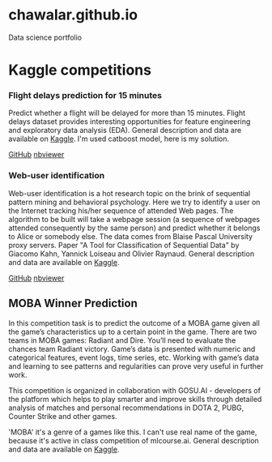 # chawalar.github.io
Data science portfolio

# Kaggle competitions

### Flight delays prediction for 15 minutes
Predict whether a flight will be delayed for more than 15 minutes. Flight delays dataset provides interesting opportunities for feature engineering and exploratory data analysis (EDA). General description and data are available on [Kaggle](https://www.kaggle.com/c/flight-delays-fall-2018/data). I'm used catboost model, here is my solution.

[GitHub](https://github.com/Chawalar/chawalar.github.io/blob/master/Notebooks/flight_delays_catboost.ipynb) [nbviewer](https://nbviewer.jupyter.org/github/Chawalar/chawalar.github.io/blob/master/Notebooks/flight_delays_catboost.ipynb) 

### Web-user identification
Web-user identification is a hot research topic on the brink of sequential pattern mining and behavioral psychology.
Here we try to identify a user on the Internet tracking his/her sequence of attended Web pages. The algorithm to be built will take a webpage session (a sequence of webpages attended consequently by the same person) and predict whether it belongs to Alice or somebody else.
The data comes from Blaise Pascal University proxy servers. Paper "A Tool for Classification of Sequential Data" by Giacomo Kahn, Yannick Loiseau and Olivier Raynaud.
General description and data are available on [Kaggle](https://www.kaggle.com/c/catch-me-if-you-can-intruder-detection-through-webpage-session-tracking2).

[GitHub](https://github.com/Chawalar/chawalar.github.io/blob/master/Notebooks/alice_identification.ipynb) [nbviewer](https://nbviewer.jupyter.org/github/Chawalar/chawalar.github.io/blob/master/Notebooks/alice_identification.ipynb)

## MOBA Winner Prediction
In this competition task is to predict the outcome of a MOBA game given all the game’s characteristics up to a certain point in the game. There are two teams in MOBA games: Radiant and Dire. You’ll need to evaluate the chances team Radiant victory. Game’s data is presented with numeric and categorical features, event logs, time series, etc. Working with game’s data and learning to see patterns and regularities can prove very useful in further work.

This competition is organized in collaboration with GOSU.AI - developers of the platform which helps to play smarter and improve skills through detailed analysis of matches and personal recommendations in DOTA 2, PUBG, Counter Strike and other games.

'MOBA' it's a genre of a games like this. I can't use real name of the game, because it's active in class competition of mlcourse.ai.
General description and data are available on [Kaggle](https://www.kaggle.com/c/mlcourse-dota2-win-prediction).

